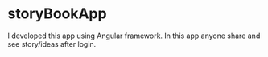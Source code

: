 # storyBookApp
I developed this app using Angular framework. In this app anyone share  and see story/ideas after login.
